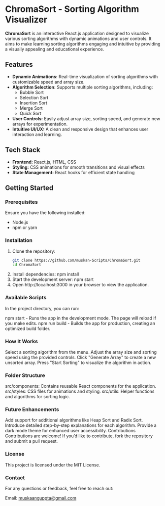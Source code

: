 # ChromaSort - Sorting Algorithm Visualizer

**ChromaSort** is an interactive React.js application designed to visualize various sorting algorithms with dynamic animations and user controls. It aims to make learning sorting algorithms engaging and intuitive by providing a visually appealing and educational experience.

## Features
- **Dynamic Animations:** Real-time visualization of sorting algorithms with customizable speed and array size.
- **Algorithm Selection:** Supports multiple sorting algorithms, including:
  - Bubble Sort
  - Selection Sort
  - Insertion Sort
  - Merge Sort
  - Quick Sort
- **User Controls:** Easily adjust array size, sorting speed, and generate new arrays for experimentation.
- **Intuitive UI/UX:** A clean and responsive design that enhances user interaction and learning.

## Tech Stack
- **Frontend:** React.js, HTML, CSS
- **Styling:** CSS animations for smooth transitions and visual effects
- **State Management:** React hooks for efficient state handling

## Getting Started

### Prerequisites
Ensure you have the following installed:
- Node.js
- npm or yarn

### Installation

1. Clone the repository:
   ```bash
   git clone https://github.com/muskan-Scripts/ChromaSort.git
   cd ChromaSort
2. Install dependencies:
   npm install
3. Start the development server:
   npm start
4. Open http://localhost:3000 in your browser to view the application.

### Available Scripts

In the project directory, you can run:

npm start - Runs the app in the development mode. The page will reload if you make edits.
npm run build - Builds the app for production, creating an optimized build folder.

### How It Works

Select a sorting algorithm from the menu.
Adjust the array size and sorting speed using the provided controls.
Click "Generate Array" to create a new unsorted array.
Press "Start Sorting" to visualize the algorithm in action.

### Folder Structure
src/components: Contains reusable React components for the application.
src/styles: CSS files for animations and styling.
src/utils: Helper functions and algorithms for sorting logic.

### Future Enhancements
Add support for additional algorithms like Heap Sort and Radix Sort.
Introduce detailed step-by-step explanations for each algorithm.
Provide a dark mode theme for enhanced user accessibility.
Contributions
Contributions are welcome! If you’d like to contribute, fork the repository and submit a pull request.

### License
This project is licensed under the MIT License.

### Contact
For any questions or feedback, feel free to reach out:

Email: muskaanguppta@gmail.com
